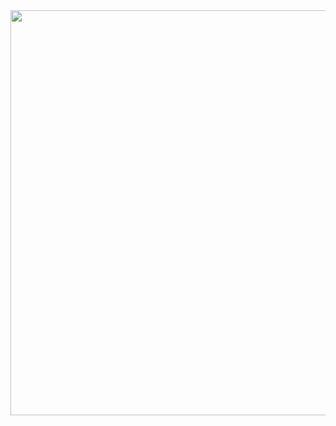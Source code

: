 <html>
<head>
<meta charset="UTF-8">
<title>RainFall</title>
</head>
<a href="https://youtu.be/M3_bxPv34Ew"> <img src="file:///Macintosh HD/Users/trinmclaren/Desktop/The Forest Website/Cover.jpg" width="972" height="648" alt=""/> </a>
<body>

</body>
</html>
